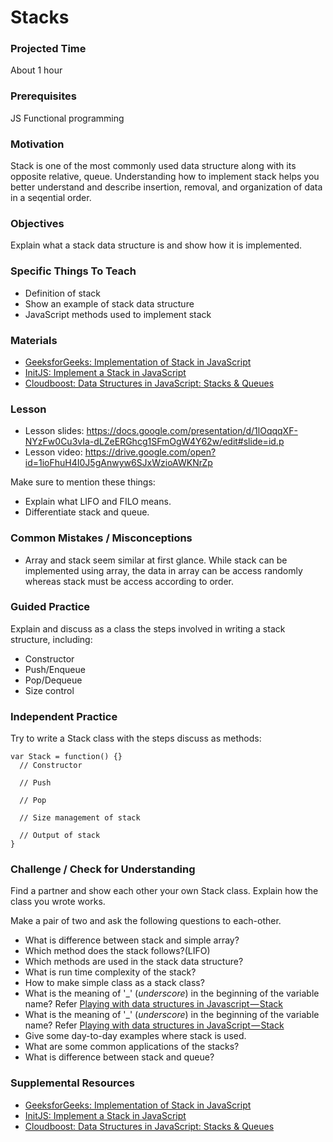 # Stacks

### Projected Time
About 1 hour

### Prerequisites
JS
Functional programming

### Motivation
Stack is one of the most commonly used data structure along with its opposite relative, queue. Understanding how to implement stack helps you better understand and describe insertion, removal, and organization of data in a seqential order.

### Objectives
Explain what a stack data structure is and show how it is implemented.

### Specific Things To Teach
- Definition of stack
- Show an example of stack data structure
- JavaScript methods used to implement stack

### Materials

- [GeeksforGeeks: Implementation of Stack in JavaScript](https://www.geeksforgeeks.org/implementation-stack-javascript/)
- [InitJS: Implement a Stack in JavaScript](https://initjs.org/data-structure-stack-in-javascript-714f45dbf889)
- [Cloudboost: Data Structures in JavaScript: Stacks & Queues](https://blog.cloudboost.io/data-structures-in-javascript-stacks-queues-75d83cd9f7e1)

### Lesson

- Lesson slides: https://docs.google.com/presentation/d/1lOqqqXF-NYzFw0Cu3vIa-dLZeERGhcg1SFmOgW4Y62w/edit#slide=id.p
- Lesson video: https://drive.google.com/open?id=1ioFhuH4I0J5gAnwyw6SJxWzioAWKNrZp

Make sure to mention these things:
- Explain what LIFO and FILO means.
- Differentiate stack and queue.

### Common Mistakes / Misconceptions
- Array and stack seem similar at first glance. While stack can be implemented using array, the data in array can be access randomly whereas stack must be access according to order.

### Guided Practice
Explain and discuss as a class the steps involved in writing a stack structure, including:

- Constructor
- Push/Enqueue
- Pop/Dequeue
- Size control

### Independent Practice
Try to write a Stack class with the steps discuss as methods:
```
var Stack = function() {}
  // Constructor

  // Push

  // Pop

  // Size management of stack

  // Output of stack
}
```

### Challenge / Check for Understanding
Find a partner and show each other your own Stack class. Explain how the class you wrote works.

Make a pair of two and ask the following questions to each-other.

- What is difference between stack and simple array?
- Which method does the stack follows?(LIFO)
- Which methods are used in the stack data structure?
- What is run time complexity of the stack?
- How to make simple class as a stack class?
- What is the meaning of '_' (*underscore*) in the beginning of the variable name? Refer [Playing with data structures in Javascript — Stack](https://blog.cloudboost.io/playing-with-data-structures-in-javascript-stack-a55ebe50f29d)
- What is the meaning of '_' (*underscore*) in the beginning of the variable name? Refer [Playing with data structures in JavaScript — Stack](https://blog.cloudboost.io/playing-with-data-structures-in-javascript-stack-a55ebe50f29d)
- Give some day-to-day examples where stack is used.
- What are some common applications of the stacks?
- What is difference between stack and queue?

### Supplemental Resources

- [GeeksforGeeks: Implementation of Stack in JavaScript](https://www.geeksforgeeks.org/implementation-stack-javascript/)
- [InitJS: Implement a Stack in JavaScript](https://initjs.org/data-structure-stack-in-javascript-714f45dbf889)
- [Cloudboost: Data Structures in JavaScript: Stacks & Queues](https://blog.cloudboost.io/data-structures-in-javascript-stacks-queues-75d83cd9f7e1)

